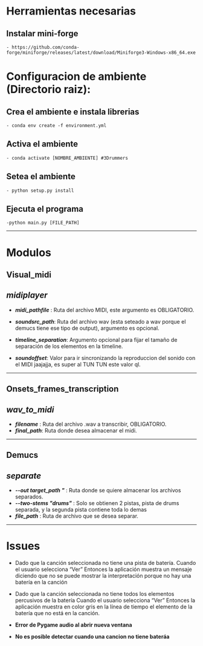 # Herramientas necesarias
## Instalar mini-forge
    - https://github.com/conda-forge/miniforge/releases/latest/download/Miniforge3-Windows-x86_64.exe



# Configuracion de ambiente (Directorio raiz):
## Crea el ambiente e instala librerias
    - conda env create -f environment.yml
## Activa el ambiente
    - conda activate [NOMBRE_AMBIENTE] #3Drummers
## Setea el ambiente
    - python setup.py install 
## Ejecuta el programa
    -python main.py [FILE_PATH]


--------------------------------------------------------------
# Modulos
## **Visual_midi**
## *midiplayer*
- __*midi_pathfile*__ : Ruta del archivo MIDI, este argumento es OBLIGATORIO.

- __*soundsrc_path*__: Ruta del archivo wav (esta seteado a wav porque el demucs tiene ese tipo de output), argumento es opcional.

- __*timeline_separation*__: Argumento opcional para fijar el tamaño de separación de los elementos en la timeline.

- __*soundoffset*__: Valor para ir sincronizando la         reproduccion del sonido con el MIDI jaajajja, es super al TUN TUN este valor ql.
-------------------------------

## **Onsets_frames_transcription**
## *wav_to_midi*
- __*filename*__ : Ruta del archivo .wav a transcribir, OBLIGATORIO.
- __*final_path*__: Ruta donde desea almacenar el midi.
--------------------------------
## **Demucs**
## *separate*
- __*--out target_path "*__ : Ruta donde se quiere almacenar los archivos separados.
- __*--two-stems "drums"*__ : Solo se obtienen 2 pistas, pista de drums separada, y la segunda pista contiene toda lo demas
- __*file_path*__ : Ruta de archivo que se desea separar. 

--------------------------------------------------------------
# Issues
- Dado que la canción seleccionada no tiene una pista de    batería. Cuando el usuario selecciona “Ver”
Entonces la aplicación muestra un mensaje diciendo que no se puede mostrar la interpretación porque no hay una batería en la canción

- Dado que la canción seleccionada no tiene todos los elementos percusivos de la batería
Cuando el usuario selecciona “Ver”
Entonces la aplicación muestra en color gris en la línea de tiempo el elemento de la batería que no está en la canción.


- **Error de Pygame audio al abrir nueva ventana**
- **No es posible detectar cuando una cancion no tiene bateráa**


    